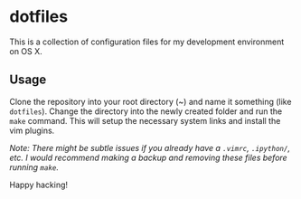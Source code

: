 # dotfiles

This is a collection of configuration files for my development environment on OS X.

## Usage

Clone the repository into your root directory (~) and name it something (like `dotfiles`). Change the directory into the newly created folder and run the `make` command. This will setup the necessary system links and install the vim plugins. 

*Note: There might be subtle issues if you already have a `.vimrc`, `.ipython/`, etc. I would recommend making a backup and removing these files before running `make`.*

Happy hacking!
